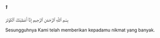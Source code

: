 ##### 1

<span class="ayah">بِسْمِ ٱللَّهِ ٱلرَّحْمَٰنِ ٱلرَّحِيمِ إِنَّآ أَعْطَيْنَٰكَ ٱلْكَوْثَرَ</span>

<span class="ayah_translation">Sesungguhnya Kami telah memberikan kepadamu nikmat yang banyak.</span>

